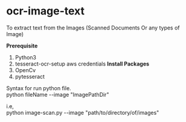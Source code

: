 # ocr-image-text
To extract text from the Images (Scanned Documents Or any types of Image)

**Prerequisite**
1. Python3
2. tesseract-ocr-setup
    aws credentials
**Install Packages**
1. OpenCv
2. pytesseract

Syntax for run python file.<br/>
python fileName --image "ImagePathDir"

i.e,<br/>
python image-scan.py --image "path/to/directory/of/images"
